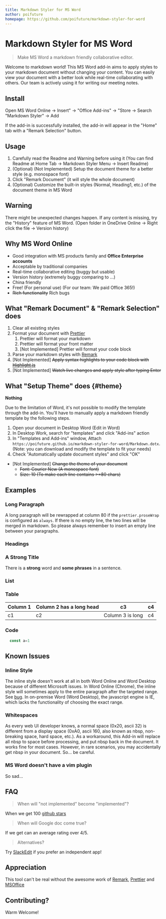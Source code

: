 ```yaml
---
title: Markdown Styler for MS Word
author: poifuture
homepage: https://github.com/poifuture/markdown-styler-for-word
---
```


<!-- prettier-ignore-start -->
<!-- markdownlint-disable -->
<!-- DO NOT FORMAT. This file is used to teach people how to use prettier in MS Word, so we keep exactly whatever it looks. -->

# Markdown Styler for MS Word

> Make MS Word a markdown friendly collaborative editor.

Welcome to markdown world!
This MS Word add-in aims to apply styles to your markdown document without changing your content.
You can easily view your document with a better look while real-time collaborating with others.
Our team is actively using it for writing our meeting notes.

<!-- INSTALL SECTION BEGIN  -->

## Install

Open MS Word Online -> Insert" -> "Office Add-ins" -> "Store -> Search "Markdown Styler" -> Add

If the add-in is successfully installed, the add-in will appear in the "Home" tab with a "Remark Selection" button.

<!-- INSTALL SECTION END -->

## Usage

1. Carefully read the Readme and Warning before using it (You can find Readme at Home Tab -> Markdown Styler Menu -> Insert Readme)
1. (Optional) (Not Implemented) Setup the document theme for a better style (e.g. monospace font)
1. Click "Remark Document" (it will style the whole document)
1. (Optional) Customize the built-in styles (Normal, Heading1, etc.) of the document theme in MS Word

## Warning

There might be unexpected changes happen. If any content is missing, try the "History" feature of MS Word. (Open folder in OneDrive Online -> Right click the file -> Version history)

## Why MS Word Online

* Good integration with MS products family and **Office Enterprise accounts**
* Acceptable by traditional companies
* Real-time collaborative editing (buggy but usable)
* Version history (extremely buggy comparing to ...)
* China friendly
* Free! (For personal use) (For our team: We paid Office 365!)
* ~~Rich functionality~~ Rich bugs

## What "Remark Document" & "Remark Selection" does

1. Clear all existing styles
1. Format your document with [Prettier](https://github.com/prettier/prettier)
    1. Prettier will format your markdown
    1. Prettier will format your front matter
    1. [Not Implemented] Prettier will format your code block
1. Parse your markdown styles with [Remark](https://github.com/remarkjs/remark)
1. [Not Implemented] ~~Apply syntax highlights to your code block with [Highlight.js](https://github.com/highlightjs/highlight.js/)~~
1. [Not Implemented] ~~Watch live changes and apply style after typing Enter~~

## What "Setup Theme" does {#theme}

**Nothing**

Due to the limitation of Word, it's not possible to modify the template through the add-in. You'll have to manually apply a markdown friendly template by the following steps.

1. Open your document in Desktop Word (Edit in Word)
1. In Desktop Work, search for "templates" and click "Add-ins" action
1. In "Templates and Add-ins" window, Attach `https://poifuture.github.io/markdown-styler-for-word/Markdown.dotx`. (Note: you can download and modify the template to fit your needs)
1. Check "Automatically update document styles" and click "OK"

* [Not Implemented] ~~Change the theme of your document~~
  - ~~Font: Courier New (A monospace font)~~
  - ~~Size: 10 (To make each line contains >=80 chars)~~

## Examples

### Long Paragraph

A long paragraph will be rewrapped at column 80 if the `prettier.proseWrap` is configured as `always`.
If there is no empty line, the two lines will be merged in markdown.
So please always remember to insert an empty line between your paragraphs.

### Headings

### A **Strong** Title

There is a **strong** word and **some phrases** in a sentence.

### List

### Table

Column 1 | Column 2 has a long head | c3 | c4
--- | --- | --- | ---
c1 | c2 | Column 3 is long | c4

### Code

```javascript
  const a=1
```

## Known Issues

### Inline Style

The inline style doesn't work at all in both Word Online and Word Desktop because of different Microsoft issues. In Word Online (Chrome), the inline style will sometimes apply to the entire paragraph after the targeted range. See [bug](https://github.com/OfficeDev/office-js/issues/586). In on-premise Word (Word Desktop), the javascript engine is IE, which lacks the functionality of choosing the exact range.

### Whitespaces

As every web UI developer knows, a normal space (0x20, ascii 32) is different from a display space (0xA0, ascii 160, also known as nbsp, non-breaking space, hard space, etc.). As a workaround, this Add-in will replace all nbsp to space before processing, and put nbsp back in the document. It works fine for most cases. However, in rare scenarios, you may accidentally get nbsp in your document. So... be careful.

### MS Word doesn't have a vim plugin

So sad...

## FAQ

> When will "not implemented" become "implemented"?

When we get 100 [github stars](https://github.com/poifuture/word-add-in-markdown-style)

> When will Google doc come true?

If we get can an average rating over 4/5.

> Alternatives?

Try [SlackEdit](https://stackedit.io/) if you prefer an independent app!

## Appreciation

This tool can't be real without the awesome work of [Remark](https://github.com/remarkjs/remark), [Prettier][Prettier] and [MSOffice][MSOffice]

## Contributing?

Warm Welcome!

[MSOffice]: https://github.com/OfficeDev/office-js
[Prettier]: https://github.com/prettier/prettier

<!-- prettier-ignore-end -->
